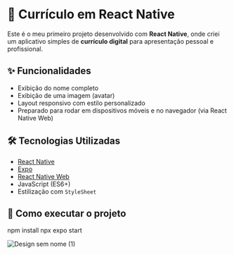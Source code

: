 # 📱 Currículo em React Native

Este é o meu primeiro projeto desenvolvido com **React Native**, onde criei um aplicativo simples de **currículo digital** para apresentação pessoal e profissional.

## ✨ Funcionalidades

- Exibição do nome completo
- Exibição de uma imagem (avatar)
- Layout responsivo com estilo personalizado
- Preparado para rodar em dispositivos móveis e no navegador (via React Native Web)

## 🛠️ Tecnologias Utilizadas

- [React Native](https://reactnative.dev/)
- [Expo](https://expo.dev/)
- [React Native Web](https://necolas.github.io/react-native-web/)
- JavaScript (ES6+)
- Estilização com `StyleSheet`

## 🚀 Como executar o projeto
npm install
npx expo start


![Design sem nome (1)](https://github.com/user-attachments/assets/5095fbe2-4e35-44bb-8bb3-a1380c4fb88f)
